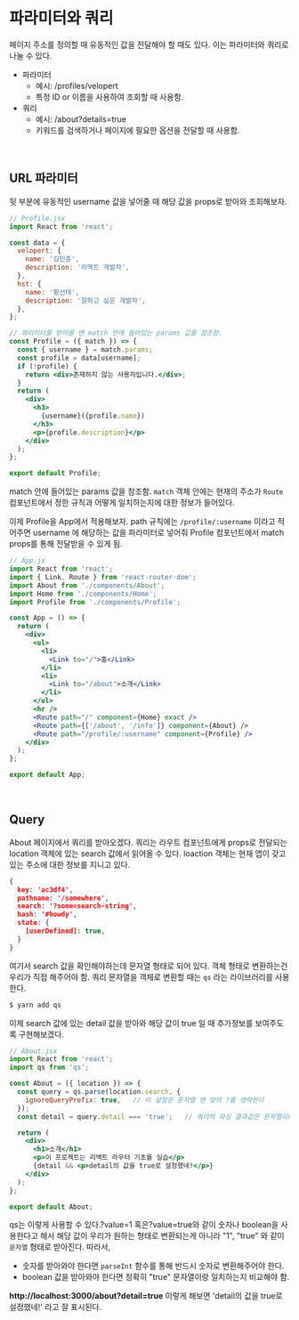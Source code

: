 # 파라미터와 쿼리

페이지 주소를 정의할 때 유동적인 값을 전달해야 할 때도 있다. 이는 파라미터와 쿼리로 나눌 수 있다.

- 파라미터
  - 예시: /profiles/velopert
  - 특정 ID or 이름을 사용하여 조회할 때 사용함.
- 쿼리
  - 예시: /about?details=true
  - 키워드를 검색하거나 페이지에 필요한 옵션을 전달할 때 사용함.

<br/>

## URL 파라미터

뒷 부분에 유동적인 username 값을 넣어줄 때 해당 값을 props로 받아와 조회해보자.

```jsx
// Profile.jsx
import React from 'react';

const data = {
  velopert: {
    name: '김민준',
    description: '리액트 개발자',
  },
  hst: {
    name: '황선태',
    description: '잘하고 싶은 개발자',
  },
};

// 파라미터를 받아올 땐 match 안에 들어있는 params 값을 참조함.
const Profile = ({ match }) => {
  const { username } = match.params;
  const profile = data[username];
  if (!profile) {
    return <div>존재하지 않는 사용자입니다.</div>;
  }
  return (
    <div>
      <h3>
        {username}({profile.name})
      </h3>
      <p>{profile.description}</p>
    </div>
  );
};

export default Profile;
```

match 안에 들어있는 params 값을 참조함. `match` 객체 안에는 현재의 주소가 `Route` 컴포넌트에서 정한 규칙과 어떻게 일치하는지에 대한 정보가 들어있다.

이제 Profile을 App에서 적용해보자. path 규칙에는 `/profile/:username` 이라고 적어주면 username 에 해당하는 값을 파라미터로 넣어줘 Profile 컴포넌트에서 match props를 통해 전달받을 수 있게 됨.

```jsx
// App.js
import React from 'react';
import { Link, Route } from 'react-router-dom';
import About from './components/About';
import Home from './components/Home';
import Profile from './components/Profile';

const App = () => {
  return (
    <div>
      <ul>
        <li>
          <Link to="/">홈</Link>
        </li>
        <li>
          <Link to="/about">소개</Link>
        </li>
      </ul>
      <hr />
      <Route path="/" component={Home} exact />
      <Route path={['/about', '/info']} component={About} />
      <Route path="/profile/:username" component={Profile} />
    </div>
  );
};

export default App;
```

<br/>

## Query

About 페이지에서 쿼리를 받아오겠다. 쿼리는 라우트 컴포넌트에게 props로 전달되는 location 객체에 있는 search 값에서 읽어올 수 있다. loaction 객체는 현재 앱이 갖고 있는 주소에 대한 정보를 지니고 있다.

```json
{
  key: 'ac3df4',
  pathname: '/somewhere',
  search: '?some=search-string',
  hash: '#howdy',
  state: {
    [userDefined]: true,
  }
}
```

여기서 search 값을 확인해야하는데 문자열 형태로 되어 있다. 객체 형태로 변환하는건 우리가 직접 해주어야 함. 쿼리 문자열을 객체로 변환할 때는 `qs` 라는 라이브러리를 사용한다.

```sh
$ yarn add qs
```

이제 search 값에 있는 detail 값을 받아와 해당 값이 true 일 때 추가정보를 보여주도록 구현해보겠다.

```jsx
// About.jsx
import React from 'react';
import qs from 'qs';

const About = ({ location }) => {
  const query = qs.parse(location.search, {
    ignoreQueryPrefix: true,   // 이 설정은 문자열 맨 앞의 ?를 생략한다
  });
  const detail = query.detail === 'true';   // 쿼리의 파싱 결과값은 문자열이다.

  return (
    <div>
      <h1>소개</h1>
      <p>이 프로젝트는 리액트 라우터 기초를 실습</p>
      {detail && <p>detail의 값을 true로 설정했네!</p>}
    </div>
  );
};

export default About;
```

qs는 이렇게 사용할 수 있다.?value=1 혹은?value=true와 같이 숫자나 boolean을 사용한다고 해서 해당 값이 우리가 원하는 형태로 변환되는게 아니라 "1", "true" 와 같이 `문자열` 형태로 받아진다. 따라서,

- 숫자를 받아와야 한다면 `parseInt` 함수를 통해 반드시 숫자로 변환해주어야 한다.
- boolean 값을 받아와야 한다면 정확히 "true" 문자열이랑 일치하는지 비교해야 함.

**http://localhost:3000/about?detail=true** 이렇게 해보면 'detail의 값을 true로 설정했네!' 라고 잘 표시된다.
